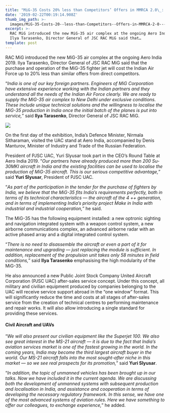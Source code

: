 ```yaml
---
title: "MiG-35 Costs 20% less than Competitors’ Offers in MMRCA 2.0\_: Ilya Tarasenko"
date: '2019-02-22T00:19:14.908Z'
thumb_img_path: >-
  images/MiG-35-Costs-20--less-than-Competitors--Offers-in-MMRCA-2-0---Ilya-Tarasenko/1*9xlI-TDhqx-XndGqs589wQ.jpeg
excerpt: >-
  RAC MiG introduced the new MiG-35 air complex at the ongoing Aero India 2019.
  Ilya Tarasenko, Director General of JSC RAC MiG said that…
template: post
---
```

RAC MiG introduced the new MiG-35 air complex at the ongoing Aero India 2019. Ilya Tarasenko, Director General of JSC RAC MiG said that the purchase and operation of the MiG-35 fighter jet will cost the Indian Air Force up to 20% less than similar offers from direct competitors.

“*India is one of our key foreign partners. Engineers of MiG Corporation have extensive experience working with the Indian partners and they understand all the needs of the Indian Air Force clearly. We are ready to supply the MiG-35 air complex to New Delhi under exclusive conditions. These include unique technical solutions and the willingness to localise the MiG-35 production in India once the initial batch of the planes is put into service,*” said **Ilya Tarasenko**, Director General of JSC RAC MiG.

![](/images/MiG-35-Costs-20--less-than-Competitors--Offers-in-MMRCA-2-0---Ilya-Tarasenko/1*9xlI-TDhqx-XndGqs589wQ.jpeg)

On the first day of the exhibition, India’s Defence Minister, Nirmala Sitharaman, visited the UAC stand at Aero India, accompanied by Denis Manturov, Minister of Industry and Trade of the Russian Federation.

President of PJSC UAC, Yuri Slyusar took part in the CEO’s Round Table at Aero India 2019. “*Our partners have already produced more than 200 Su-30MKI aircraft in India and the existing facilities can be used to localise the production of MiG-35 aircraft. This is our serious competitive advantage,*” said **Yuri Slyusar**, President of PJSC UAC.

“*As part of the participation in the tender for the purchase of fighters by India, we believe that the MiG-35 fits India’s requirements perfectly, both in terms of its technical characteristics — the aircraft of the 4 ++ generation, and in terms of implementing India’s priority project Make in India with industrial and industrial cooperation,*” he said.

The MiG-35 has the following equipment installed: a new optronic sighting and navigation integrated system with a weapon control system, a new airborne communications complex, an advanced airborne radar with an active phased array and a digital integrated control system.

“*There is no need to disassemble the aircraft or even a part of it for maintenance and upgrading — just replacing the module is sufficient. In addition, replacement of the propulsion unit takes only 58 minutes in field conditions,*” said **Ilya Tarasenko** emphasising the high modularity of the MiG-35.

He also announced a new Public Joint Stock Company United Aircraft Corporation (PJSC UAC) after-sales service concept. Under this concept, all military and civilian equipment produced by companies belonging to the UAC will receive service support abroad in the “one window” format. This will significantly reduce the time and costs at all stages of after-sales service from the creation of technical centres to performing maintenance and repair works. It will also allow introducing a single standard for providing these services.

#### Civil Aircraft and UAVs

“*We will also present our civilian equipment like the Superjet 100. We also see great interest in the MS-21 aircraft — it is due to the fact that India’s aviation services market is one of the fastest growing in the world. In the coming years, India may become the third largest aircraft buyer in the world. Our MS-21 aircraft falls into the most sought-after niche in this market — so we see real prospects for its promotion,*” said **Yuri Slyusar**.

“*In addition, the topic of unmanned vehicles has been brought up in our talks. Now we have included it in the current agenda. We are discussing both the development of unmanned systems with subsequent production and localisation in India, and assistance and cooperation in terms of developing the necessary regulatory framework. In this sense, we have one of the most advanced systems of aviation rules. Here we have something to offer our colleagues, to exchange experience,*” he added.
